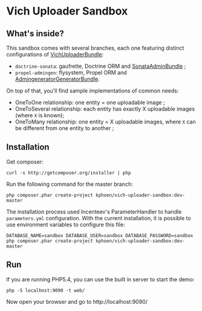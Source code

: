 Vich Uploader Sandbox
=====================


What's inside?
--------------

This sandbox comes with several branches, each one featuring distinct
configurations of [VichUploaderBundle](https://github.com/dustin10/VichUploaderBundle):

  * `doctrine-sonata`: gaufrette, Doctrine ORM and [SonataAdminBundle](https://github.com/sonata-project/SonataAdminBundle) ;
  * `propel-admingen`: flysystem, Propel ORM and [AdmingeneratorGeneratorBundle](https://github.com/symfony2admingenerator/AdmingeneratorGeneratorBundle).


On top of that, you'll find sample implementations of common needs:

  * OneToOne relationship: one entity = one uploadable image ;
  * OneToSeveral relationship: each entity has exactly X uploadable images (where `X` is known);
  * OneToMany relationship: one entity = X uploadable images, where `X` can be
    different from one entity to another ;

Installation
------------

Get composer:

    curl -s http://getcomposer.org/installer | php

Run the following command for the master branch:

    php composer.phar create-project kphoen/vich-uploader-sandbox:dev-master

The installation process used Incenteev's ParameterHandler to handle
`parameters.yml` configuration. With the current installation, it is possible
to use environment variables to configure this file:

    DATABASE_NAME=sandbox DATABASE_USER=sandbox DATABASE_PASSWORD=sandbox php composer.phar create-project kphoen/vich-uploader-sandbox:dev-master


Run
---

If you are running PHP5.4, you can use the built in server to start the demo:

    php -S localhost:9090 -t web/

Now open your browser and go to http://localhost:9090/

